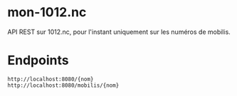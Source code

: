 # mon-1012.nc

API REST sur 1012.nc, pour l'instant uniquement sur les numéros de mobilis.

# Endpoints

```
http://localhost:8080/{nom}
http://localhost:8080/mobilis/{nom}
```
